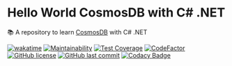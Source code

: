 # Hello World CosmosDB with C# .NET

📚 A repository to learn [CosmosDB](https://azure.microsoft.com/en-us/products/cosmos-db) with C# .NET

[![wakatime](https://wakatime.com/badge/github/GuilhermeStracini/hello-world-cosmosdb-dotnet.svg)](https://wakatime.com/badge/github/GuilhermeStracini/hello-world-cosmosdb-dotnet)
[![Maintainability](https://api.codeclimate.com/v1/badges//maintainability)](https://codeclimate.com/github/GuilhermeStracini/hello-world-cosmosdb-dotnet/maintainability)
[![Test Coverage](https://api.codeclimate.com/v1/badges//test_coverage)](https://codeclimate.com/github/GuilhermeStracini/hello-world-cosmosdb-dotnet/test_coverage)
[![CodeFactor](https://www.codefactor.io/repository/github/GuilhermeStracini/hello-world-cosmosdb-dotnet/badge)](https://www.codefactor.io/repository/github/GuilhermeStracini/hello-world-cosmosdb-dotnet)
[![GitHub license](https://img.shields.io/github/license/GuilhermeStracini/hello-world-cosmosdb-dotnet)](https://github.com/GuilhermeStracini/hello-world-cosmosdb-dotnet)
[![GitHub last commit](https://img.shields.io/github/last-commit/GuilhermeStracini/hello-world-cosmosdb-dotnet)](https://github.com/GuilhermeStracini/hello-world-cosmosdb-dotnet)
[![Codacy Badge](https://app.codacy.com/project/badge/Grade/)](https://app.codacy.com/gh/GuilhermeStracini/hello-world-cosmosdb-dotnet/dashboard?utm_source=gh&utm_medium=referral&utm_content=&utm_campaign=Badge_grade)
